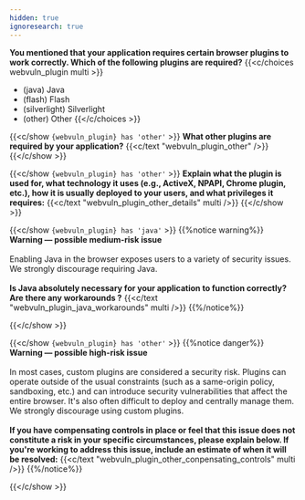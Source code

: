 ```yaml
---
hidden: true
ignoresearch: true
---
```

**You mentioned that your application requires certain browser plugins to work correctly. Which of the following plugins are required?**
{{<c/choices webvuln_plugin  multi >}}
* (java) Java
* (flash) Flash
* (silverlight) Silverlight
* (other) Other
{{</c/choices >}}

{{<c/show `{webvuln_plugin} has 'other'` >}}
**What other plugins are required by your application?**
{{<c/text "webvuln_plugin_other"  />}}
{{</c/show >}}


{{<c/show `{webvuln_plugin} has 'other'` >}}
**Explain what the plugin is used for, what technology it uses (e.g., ActiveX, NPAPI, Chrome plugin, etc.), how it is usually deployed to your users, and what privileges it requires:**
{{<c/text "webvuln_plugin_other_details" multi  />}}
{{</c/show >}}


{{<c/show `{webvuln_plugin} has 'java'` >}}
{{%notice warning%}}
**Warning — possible medium-risk issue**\
\
Enabling Java in the browser exposes users to a variety of security issues. We strongly discourage requiring Java.\
\
**Is Java absolutely necessary for your application to function correctly? Are there any workarounds ?**
{{<c/text "webvuln_plugin_java_workarounds" multi />}}
{{%/notice%}}


{{</c/show >}}


{{<c/show `{webvuln_plugin} has 'other'` >}}
{{%notice danger%}}
**Warning — possible high-risk issue**\
\
In most cases, custom plugins are considered a security risk. Plugins can operate outside of the usual constraints (such as a same-origin policy, sandboxing, etc.) and can introduce security vulnerabilities that affect the entire browser. It's also often difficult to deploy and centrally manage them. We strongly discourage using custom plugins.\
\
**If you have compensating controls in place or feel that this issue does not constitute a risk in your specific circumstances, please explain below. If you're working to address this issue, include an estimate of when it will be resolved:**
{{<c/text "webvuln_plugin_other_conpensating_controls" multi />}}
{{%/notice%}}

{{</c/show >}}

